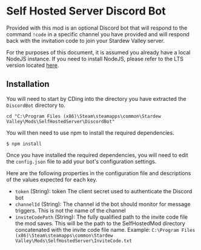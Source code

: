 # Self Hosted Server Discord Bot
Provided with this mod is an optional Discord bot that will respond to the command `!code` in a specific channel you have provided and will respond back with the invitation code to join your Stardew Valley server.

For the purposes of this document, it is assumed you already have a local NodeJS instance. If you need to install NodeJS, please refer to the LTS version located [here](https://nodejs.org/en/).

## Installation
You will need to start by CDing into the directory you have extracted the `DiscordBot` directory to.

    cd "C:\Program Files (x86)\Steam\steamapps\common\Stardew Valley\Mods\SelfHostedServer\DiscordBot"

You will then need to use npm to install the required dependencies.

    $ npm install

Once you have installed the required dependencies, you will need to edit the `config.json` file to add your bot's configuration settings.

Here are the following properties in the configuration file and descriptions of the values expected for each key.

* `token` (String): token The client secret used to authenticate the Discord bot
* `channelId` (String): The channel id the bot should monitor for message triggers. This is not the name of the channel
* `inviteCodePath` (String): The fully qualified path to the invite code file the mod saves. This will be the path to the SelfHostedMod directory concatenated with the invite code file name. Example: `C:\Program Files (x86)\Steam\steamapps\common\Stardew Valley\Mods\SelfHostedServer\InviteCode.txt`